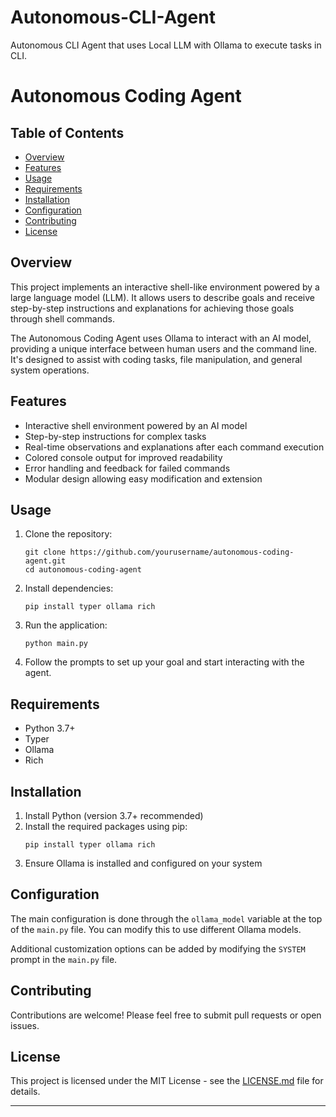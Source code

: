 # Autonomous-CLI-Agent
Autonomous CLI Agent that uses Local LLM with Ollama to execute tasks in CLI.

# Autonomous Coding Agent

## Table of Contents
- [Overview](#overview)
- [Features](#features)
- [Usage](#usage)
- [Requirements](#requirements)
- [Installation](#installation)
- [Configuration](#configuration)
- [Contributing](#contributing)
- [License](#license)

## Overview

This project implements an interactive shell-like environment powered by a large language model (LLM). It allows users to describe goals and receive step-by-step instructions and explanations for achieving those goals through shell commands.

The Autonomous Coding Agent uses Ollama to interact with an AI model, providing a unique interface between human users and the command line. It's designed to assist with coding tasks, file manipulation, and general system operations.

## Features

- Interactive shell environment powered by an AI model
- Step-by-step instructions for complex tasks
- Real-time observations and explanations after each command execution
- Colored console output for improved readability
- Error handling and feedback for failed commands
- Modular design allowing easy modification and extension

## Usage

1. Clone the repository:
   ```
   git clone https://github.com/yourusername/autonomous-coding-agent.git
   cd autonomous-coding-agent
   ```

2. Install dependencies:
   ```
   pip install typer ollama rich
   ```

3. Run the application:
   ```
   python main.py
   ```

4. Follow the prompts to set up your goal and start interacting with the agent.

## Requirements

- Python 3.7+
- Typer
- Ollama
- Rich

## Installation

1. Install Python (version 3.7+ recommended)
2. Install the required packages using pip:
   ```
   pip install typer ollama rich
   ```
3. Ensure Ollama is installed and configured on your system

## Configuration

The main configuration is done through the `ollama_model` variable at the top of the `main.py` file. You can modify this to use different Ollama models.

Additional customization options can be added by modifying the `SYSTEM` prompt in the `main.py` file.

## Contributing

Contributions are welcome! Please feel free to submit pull requests or open issues.

## License

This project is licensed under the MIT License - see the [LICENSE.md](LICENSE.md) file for details.

---
